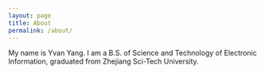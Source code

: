 ```yaml
---
layout: page
title: About
permalink: /about/
---
```


My name is Yvan Yang. I am a B.S. of Science and Technology of Electronic Information, graduated from Zhejiang Sci-Tech University.


